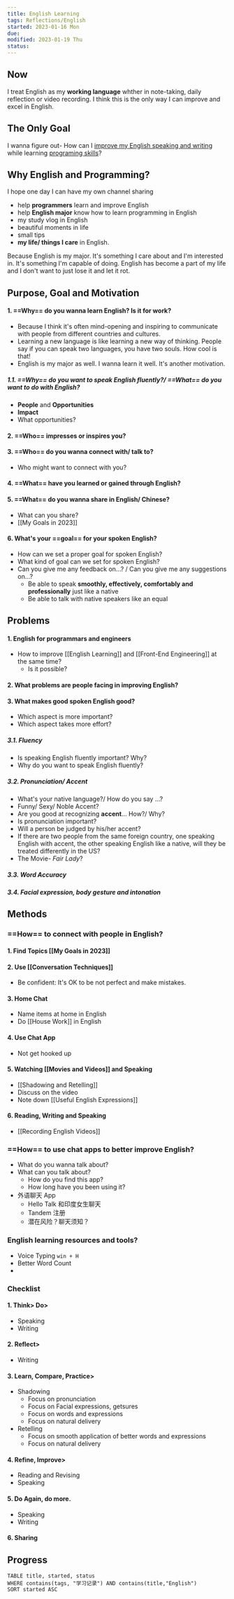 ```yaml
---
title: English Learning
tags: Reflections/English   
started: 2023-01-16 Mon
due: 
modified: 2023-01-19 Thu
status: 
---
```

## Now
I treat English as my **working language** whther in note-taking, daily reflection or video recording.
I think this is the only way I can improve and excel in English.
## The Only Goal
I wanna figure out-
How can I <u>improve my English speaking and writing</u> while learning <u>programing skills</u>?
## Why English and Programming?
I hope one day I can have my own channel sharing 
- help **programmers** learn and improve English
- help **English major** know how to learn programming in English
- my study vlog in English
- beautiful moments in life
- small tips 
- **my life/ things I care** in English.

Because English is my major. It's something I care about and I'm interested in. It's something I'm capable of doing. English has become a part of my life and I don't want to just lose it and let it rot. 

## Purpose, Goal and Motivation
#### 1. ==Why== do you wanna learn English? Is it for work?
- Because I think it's often mind-opening and inspiring to communicate with people from different countries and cultures.
- Learning a new language is like learning a new way of thinking. People say if you can speak two languages, you have two souls. How cool is that!
- English is my major as well. I wanna learn it well. It's another motivation.
##### 1.1. ==Why== do you want to speak English fluently?/ ==What== do you want to do with English?
- **People** and **Opportunities**
- **Impact**
- What opportunities?
#### 2. ==Who== impresses or inspires you?
#### 3. ==Who== do you wanna connect with/ talk to?
- Who might want to connect with you? 
#### 4. ==What== have you learned or gained through English? 
#### 5. ==What== do you wanna share in English/ Chinese?
- What can you share?
- [[My Goals in 2023]]
#### 6. What's your ==goal== for your spoken English? 
- How can we set a proper goal for spoken English?
- What kind of goal can we set for spoken English?
- Can you give me any feedback on...? / Can you give me any suggestions on...?
	- Be able to speak **smoothly, effectively, comfortably and professionally** just like a native
	- Be able to talk with native speakers like an equal
## Problems
#### 1. English for programmars and engineers
- How to improve [[English Learning]] and [[Front-End Engineering]] at the same time?
	- Is it possible?
#### 2. What problems are people facing in improving English?
#### 3. What makes good spoken English good?
- Which aspect is more important?
- Which aspect takes more effort? 
##### 3.1. Fluency
- Is speaking English fluently important? Why?
- Why do you want to speak English fluently?
##### 3.2. Pronunciation/ Accent
- What's your native language?/ How do you say ...?
- Funny/ Sexy/ Noble Accent?
- Are you good at recognizing **accent**... How?/ Why?
- Is pronunciation important?
- Will a person be judged by his/her accent?
- If there are two people from the same foreign country, one speaking English with accent, the other speaking English like a native, will they be treated differently in the US?
- The Movie- *Fair Lady*?
##### 3.3. Word Accuracy
##### 3.4. Facial expression, body gesture and intonation
## Methods
### ==How== to connect with people in English?
#### 1. **Find Topics [[My Goals in 2023]]**
#### 2. Use [[Conversation Techniques]]
- Be confident: It's OK to be not perfect and make mistakes. 
#### 3. Home Chat
- Name items at home in English
- Do [[House Work]] in English
#### 4. Use Chat App
- Not get hooked up
#### 5. Watching [[Movies and Videos]] and Speaking
- [[Shadowing and Retelling]]
- Discuss on the video
- Note down [[Useful English Expressions]]
#### 6. Reading, Writing and Speaking
- [[Recording English Videos]]
### ==How== to use chat apps to better improve English?
- What do you wanna talk about?
- What can you talk about?
	- How do you find this app?
	- How long have you been using it?
- 外语聊天 App
	- Hello Talk 和印度女生聊天
	- Tandem 注册
	- 潜在风险？聊天须知？
### English learning resources and tools?
- Voice Typing `win + H`  
- Better Word Count
- 
### Checklist
#### 1. Think> Do> 
- Speaking
- Writing
#### 2. Reflect> 
- Writing
#### 3. Learn, Compare, Practice> 
- Shadowing
	- Focus on pronunciation
	- Focus on Facial expressions, getsures 
	- Focus on words and expressions
	- Focus on natural delivery
- Retelling
	- Focus on smooth application of better words and expressions
	- Focus on natural delivery
#### 4. Refine, Improve> 
- Reading and Revising
- Speaking
#### 5. Do Again, do more.
- Speaking
- Writing
#### 6. Sharing

## Progress

```dataview
TABLE title, started, status
WHERE contains(tags, "学习记录") AND contains(title,"English")
SORT started ASC
```